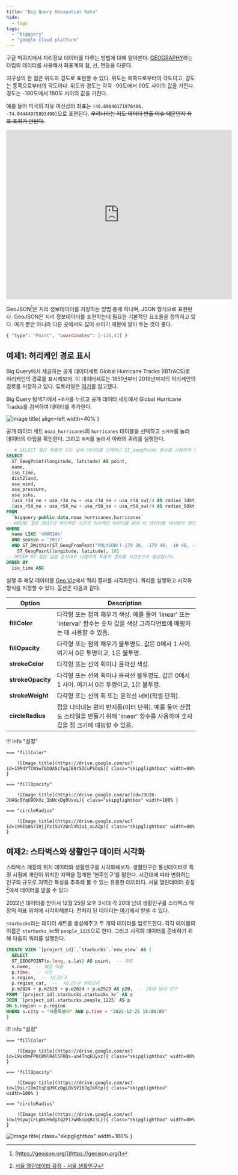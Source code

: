 ```yaml
---
title: "Big Query Geospatial Data"
hide:
  - tags
tags:
  - "bigquery"
  - "google cloud platform"
---
```


구글 빅쿼리에서 지리정보 데이터를 다루는 방법에 대해 알아본다. [GEOGRAPHY](https://cloud.google.com/bigquery/docs/reference/standard-sql/data-types?hl=ko#geography_type)라는 타입의 데이터를 사용해서 좌표계의 점, 선, 면등을 다룬다. 

지구상의 한 점은 위도와 경도로 표현할 수 있다. 위도는 북쪽으로부터의 각도이고, 경도는 동쪽으로부터의 각도이다. 위도와 경도는 각각 -90도에서 90도 사이의 값을 가진다. 경도는 -180도에서 180도 사이의 값을 가진다.

예를 들어 미국의 자유 여신상의 좌표는 `(40.69046171976406, -74.04444975893499)`으로 표현된다. ~~우리나라는 지도 데이터 반출 이슈 때문인지 좌표 조회가 안된다.~~

<iframe src="https://www.google.com/maps/embed?pb=!1m18!1m12!1m3!1d17616.10519528353!2d-74.04616637254513!3d40.68577575847555!2m3!1f0!2f0!3f0!3m2!1i1024!2i768!4f13.1!3m3!1m2!1s0x89c25090129c363d%3A0x40c6a5770d25022b!2z7Iqk7YWM7LiEIOyYpOu4jCDrpqzrsoTti7Ag6rWt6rCA6riw64WQ66y8!5e0!3m2!1sko!2skr!4v1680954842727!5m2!1sko!2skr" width="600" height="450" style="border:0;" allowfullscreen="" loading="lazy" referrerpolicy="no-referrer-when-downgrade"></iframe>

GeoJSON[^1]은 지리 정보데이터를 저장하는 방법 중에 하나며, JSON 형식으로 표현된다. GeoJSON은 지리 정보데이터를 표현하는데 필요한 기본적인 요소들을 정의하고 있다. 여기 뿐만 아니라 다른 곳에서도 많이 쓰이기 때문에 알아 두는 것이 좋다.

```json
{ "type": "Point", "coordinates": [-121,41] }
```

[^1]: [https://geojson.org/](https://geojson.org/)

## 예제1: 허리케인 경로 표시

Big Query에서 제공하는 공개 데이터세트 Global Hurricane Tracks (IBTrACS)로 허리케인의 경로를 표시해보자. 이 데이터세트는 1851년부터 2019년까지의 허리케인의 경로를 저장하고 있다. 튜토리얼은 [여기](https://cloud.google.com/bigquery/docs/visualize-geospatial-data?hl=ko)를 참고했다.

Big Query 탐색기에서 `+추가`를 누르고 공개 데이터 세트에서 Global Hurricane Tracks를 검색하여 데이터를 추가한다.

![Image title](https://drive.google.com/uc?id=19N7VANFTk-YNqfNGi16NJhcOEGqgNowb){ align=left width=40% }

공개 데이터 세트 `noaa_hurricanes`의 `hurricanes` 테이블을 선택하고 `스키마`를 눌러 데이터의 타입을 확인한다. 그리고 `쿼리`를 눌러서 아래의 쿼리를 실행한다. 

```sql
-- # SELECT 절은 폭풍의 모든 날씨 데이터를 선택하고 ST_GeogPoint 함수를 사용하여 latitude 및 longitude 열의 값을 GEOGRAPHY 유형(점)으로 변환합니다.
SELECT
  ST_GeogPoint(longitude, latitude) AS point,
  name,
  iso_time,
  dist2land,
  usa_wind,
  usa_pressure,
  usa_sshs,
  (usa_r34_ne + usa_r34_nw + usa_r34_se + usa_r34_sw)/4 AS radius_34kt,
  (usa_r50_ne + usa_r50_nw + usa_r50_se + usa_r50_sw)/4 AS radius_50kt
FROM
  `bigquery-public-data.noaa_hurricanes.hurricanes`
-- WHERE 절은 2017년 허리케인 시즌의 허리케인 마리아를 따라 이 데이터를 대서양의 점으로 필터링합니다.
WHERE
  name LIKE '%MARIA%'
  AND season = '2017'
  AND ST_DWithin(ST_GeogFromText('POLYGON((-179 26, -179 48, -10 48, -10 26, -100 -10.1, -179 26))'),
    ST_GeogPoint(longitude, latitude), 10)
-- ORDER BY 절은 점을 순서대로 나열하여 폭풍의 경로를 시간순으로 형성합니다.
ORDER BY
  iso_time ASC
```

실행 후 해당 데이터를 [Geo Viz](https://bigquerygeoviz.appspot.com/?hl=ko)에서 쿼리 결과를 시각화한다. 쿼리를 실행하고 시각화 형식을 지정할 수 있다. 옵션은 다음과 같다.

| Option     | Description  |
| ----------- | ------------ |
| **fillColor**   | 다각형 또는 점의 채우기 색상. 예를 들어 'linear' 또는 'interval' 함수는 숫자 값을 색상 그라디언트에 매핑하는 데 사용할 수 있음. |
| **fillOpacity** | 다각형 또는 점의 채우기 불투명도. 값은 0에서 1 사이. 여기서 0은 투명이고, 1은 불투명. |
| **strokeColor** | 다각형 또는 선의 획이나 윤곽선 색상. |
| **strokeOpacity** | 다각형 또는 선의 획이나 윤곽선 불투명도. 값은 0에서 1 사이. 여기서 0은 투명이고, 1은 불투명. |
| **strokeWeight** | 다각형 또는 선의 획 또는 윤곽선 너비(픽셀 단위). |
| **circleRadius** | 점을 나타내는 원의 반지름(미터 단위). 예를 들어 산점도 스타일을 만들기 위해 'linear' 함수를 사용하여 숫자 값을 점 크기에 매핑할 수 있음. |

!!! info "설정"

    === "fillColor"
            
        ![Image title](https://drive.google.com/uc?id=19R4YTCWSw7GbQA5z7wqJ88r5ICuPSOqS){ class="skipglightbox" width=80% }

    === "fillOpacity"

        ![Image title](https://drive.google.com/uc?id=19UI6-JHAGc0YqU9OkVz_1bNcxDg0UsvL){ class="skipglightbox" width=100% }

    === "circleRadius"

        ![Image title](https://drive.google.com/uc?id=19RES057I0jjPzi5GY2BnlVhIo1_xLAZp){ class="skipglightbox" width=80% }

## 예제2: 스타벅스와 생활인구 데이터 시각화

스타벅스 매장의 위치 데이터와 생활인구를 시각화해보자. 생활인구란 통신데이터로 특정 시점에 개인이 위치한 지역을 집계한 '현주인구'를 말한다. 시간대에 따라 변화하는 인구의 규모로 지역간 특성을 추측해 볼 수 있는 유용한 데이터다. 서울 열린데이터 광장[^2]에서 데이터를 받을 수 있다.

[^2]: [서울 열린데이터 광장 - 서울 생활인구](https://data.seoul.go.kr/dataVisual/seoul/seoulLivingPopulation.do)

2022년 데이터를 받아서 12월 25일 오후 3시대 각 20대 남녀 생활인구를 스타벅스 매장의 좌표 위치에 시각화해본다. 전처리 된 데이터는 [여기](https://github.com/simonjisu/bkms2_2023spring/tree/main/03_geospatial)에서 받을 수 있다.

`starbucks`라는 데이터 세트를 생성해주고 두 개의 데이터를 업로드한다. 각각 테이블의 이름은 `starbucks_kr`와 `people_1225`으로 한다. 그리고 시각화 데이터를 준비하기 위해 다음의 쿼리를 실행한다.

```sql
CREATE VIEW `[project_id]`.`starbucks`.`new_view` AS (
  SELECT 
  ST_GEOGPOINT(s.long, s.lat) AS point,  -- 좌표
  s.name,  -- 매장 이름
  p.time,  -- 시간
  s.region,  -- 시/군/구
  p.region_cat,  --  시/군/구 카테고리
  p.m2024 + p.m2529 + p.w2024 + p.w2529 AS p20,  -- 20대 남녀 인구
FROM `[project_id].starbucks.starbucks_kr` AS s
JOIN `[project_id].starbucks.people_1225` AS p
ON s.region = p.region
WHERE s.city = "서울특별시" AND p.time = "2022-12-25 15:00:00"
)
```

!!! info "설정"

    === "fillColor"

        ![Image title](https://drive.google.com/uc?id=19sk0mFPKCWNlR4l5FOQs-un4TnqEUyxz){ class="skipglightbox" width=80% }

    === "fillOpacity"

        ![Image title](https://drive.google.com/uc?id=19sLrIOmItqEqU9CzQgLQVSV18JgIkKtp){ class="skipglightbox" width=100% }

    === "circleRadius"

        ![Image title](https://drive.google.com/uc?id=19sywjCFLpbUH6dyTq2Pi7wRkopqRz3Lz){ class="skipglightbox" width=80% }

![Image title](https://drive.google.com/uc?id=19YzCpliuViyYzOhOW99eCiXbbGKuP4wG){ class="skipglightbox" width=100% }
